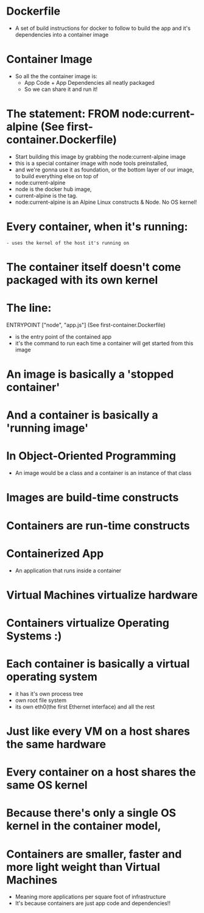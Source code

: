 # Dockerfile

- A set of build instructions for docker to follow to build the app and it's dependencies into a container image

# Container Image

- So all the the container image is:
  - App Code + App Dependencies all neatly packaged
  - So we can share it and run it!

# The statement: FROM node:current-alpine (See first-container.Dockerfile)

- Start building this image by grabbing the node:current-alpine image
- this is a special container image with node tools preinstalled,
- and we're gonna use it as foundation, or the bottom layer of our image, to build everything else on top of
- node:current-alpine
- node is the docker hub image,
- current-alpine is the tag.
- node:current-alpine is an Alpine Linux constructs & Node. No OS kernel!

# Every container, when it's running:

    - uses the kernel of the host it's running on

# The container itself doesn't come packaged with its own kernel

# The line:

ENTRYPOINT ["node", "app.js"] (See first-container.Dockerfile)

- is the entry point of the contained app
- it's the command to run each time a container will get started from this image

# An image is basically a 'stopped container'

# And a container is basically a 'running image'

# In Object-Oriented Programming

- An image would be a class and a container is an instance of that class

# Images are build-time constructs

# Containers are run-time constructs

# Containerized App

- An application that runs inside a container

# Virtual Machines virtualize hardware

# Containers virtualize Operating Systems :)

# Each container is basically a virtual operating system

- it has it's own process tree
- own root file system
- its own eth0(the first Ethernet interface) and all the rest

# Just like every VM on a host shares the same hardware

# Every container on a host shares the same OS kernel

# Because there's only a single OS kernel in the container model,

# Containers are smaller, faster and more light weight than Virtual Machines

- Meaning more applications per square foot of infrastructure
- It's because containers are just app code and dependencies!!
